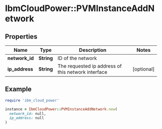 # IbmCloudPower::PVMInstanceAddNetwork

## Properties

| Name | Type | Description | Notes |
| ---- | ---- | ----------- | ----- |
| **network_id** | **String** | ID of the network |  |
| **ip_address** | **String** | The requested ip address of this network interface | [optional] |

## Example

```ruby
require 'ibm_cloud_power'

instance = IbmCloudPower::PVMInstanceAddNetwork.new(
  network_id: null,
  ip_address: null
)
```

